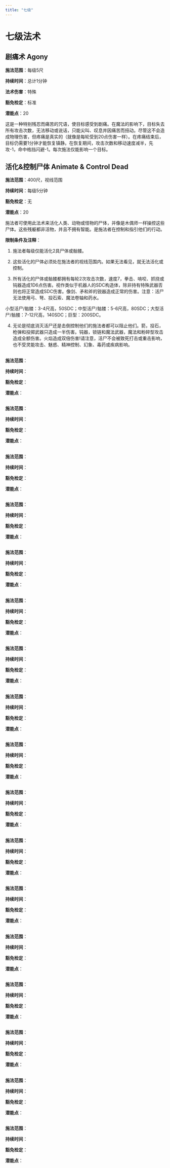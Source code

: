 ```yaml
---
title: "七级"
---
```


# 七级法术

## 剧痛术 Agony

**施法范围**：每级5尺

**持续时间**：总计1分钟

**法术伤害**：特殊

**豁免检定**：标准

**潜能点**：20

这是一种特别残忍而痛苦的咒语，使目标感受到剧痛。在魔法的影响下，目标失去所有攻击次数，无法移动或说话，只能尖叫、叹息并因痛苦而扭动。尽管这不会造成物理伤害，但疼痛是真实的（就像是每轮受到20点伤害一样）。在疼痛结束后，目标仍需要1分钟才能恢复镇静。在恢复期间，攻击次数和移动速度减半，先攻-1，命中格挡闪避-1。每次施法仅能影响一个目标。

## 活化&控制尸体 Animate & Control Dead

**施法范围**：400尺，视线范围

**持续时间**：每级5分钟

**豁免检定**：无

**潜能点**：20

施法者可使用此法术来活化人类、动物或怪物的尸体，并像是木偶师一样操控这些尸体。这些残躯都非活物，并且不拥有智能。是施法者在控制和指引他们的行动。

**限制条件及注释**：

1. 施法者每级仅能活化2具尸体或骷髅。

2. 这些活化的尸体必须处在施法者的视线范围内。如果无法看见，就无法活化或控制。

3. 所有活化的尸体或骷髅都拥有每轮2次攻击次数，速度7，拳击、啃咬、抓挠或钝器造成1D6点伤害。视作类似于机器人的SDC构造体，除非持有特殊武器否则也将正常造成SDC伤害。像剑、矛和斧的锐器造成正常的伤害。注意：活尸无法使用弓、弩、投石索、魔法卷轴和药水。

小型活尸/骷髅：3-4尺高，50SDC；中型活尸/骷髅：5-6尺高，80SDC；大型活尸/骷髅：7-12尺高，140SDC；巨型：200SDC。

4. 无论是彻底消灭活尸还是击倒控制他们的施法者都可以阻止他们。箭，投石，枪弹和投掷武器只造成一半伤害。钝器，锁链和魔法武器，魔法和粉碎型攻击造成全额伤害。火焰造成双倍伤害!请注意，活尸不会被致死打击或重击影响，也不受灵能攻击、魅惑、精神控制、幻象、毒药或疾病影响。

## 

**施法范围**：

**持续时间**：

**豁免检定**：

**潜能点**：


## 

**施法范围**：

**持续时间**：

**豁免检定**：

**潜能点**：


## 

**施法范围**：

**持续时间**：

**豁免检定**：

**潜能点**：


## 

**施法范围**：

**持续时间**：

**豁免检定**：

**潜能点**：


## 

**施法范围**：

**持续时间**：

**豁免检定**：

**潜能点**：


## 

**施法范围**：

**持续时间**：

**豁免检定**：

**潜能点**：


## 

**施法范围**：

**持续时间**：

**豁免检定**：

**潜能点**：


## 

**施法范围**：

**持续时间**：

**豁免检定**：

**潜能点**：


## 

**施法范围**：

**持续时间**：

**豁免检定**：

**潜能点**：


## 

**施法范围**：

**持续时间**：

**豁免检定**：

**潜能点**：


## 

**施法范围**：

**持续时间**：

**豁免检定**：

**潜能点**：


## 

**施法范围**：

**持续时间**：

**豁免检定**：

**潜能点**：


## 

**施法范围**：

**持续时间**：

**豁免检定**：

**潜能点**：


## 

**施法范围**：

**持续时间**：

**豁免检定**：

**潜能点**：


## 

**施法范围**：

**持续时间**：

**豁免检定**：

**潜能点**：


## 

**施法范围**：

**持续时间**：

**豁免检定**：

**潜能点**：


## 

**施法范围**：

**持续时间**：

**豁免检定**：

**潜能点**：



